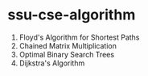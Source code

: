 # ssu-cse-algorithm

1. Floyd's Algorithm for Shortest Paths
2. Chained Matrix Multiplication
3. Optimal Binary Search Trees
4. Dijkstra's Algorithm
